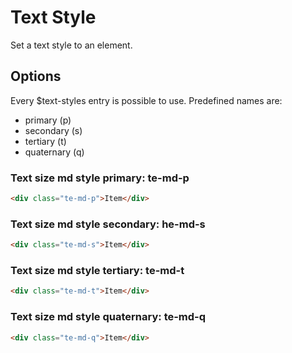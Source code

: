 # Text Style

Set a text style to an element.

## Options

Every \$text-styles entry is possible to use. Predefined names are:

- primary (p)
- secondary (s)
- tertiary (t)
- quaternary (q)

### Text size md style primary: **te-md-p**

```html
<div class="te-md-p">Item</div>
```

### Text size md style secondary: **he-md-s**

```html
<div class="te-md-s">Item</div>
```

### Text size md style tertiary: **te-md-t**

```html
<div class="te-md-t">Item</div>
```

### Text size md style quaternary: **te-md-q**

```html
<div class="te-md-q">Item</div>
```
